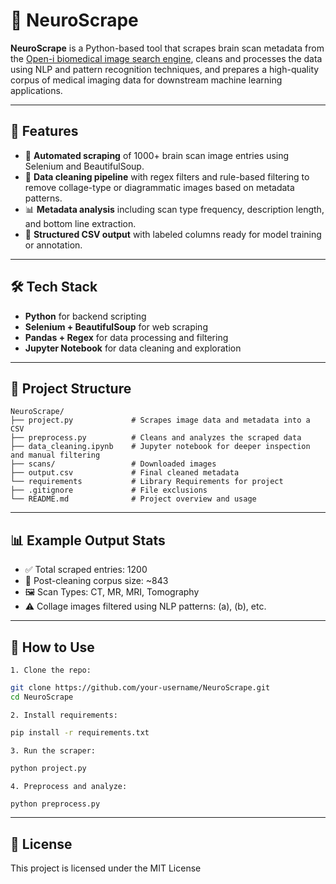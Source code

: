 # 🧠 NeuroScrape

**NeuroScrape** is a Python-based tool that scrapes brain scan metadata from the [Open-i biomedical image search engine](https://openi.nlm.nih.gov/), cleans and processes the data using NLP and pattern recognition techniques, and prepares a high-quality corpus of medical imaging data for downstream machine learning applications.

---

## 🚀 Features

- 🔎 **Automated scraping** of 1000+ brain scan image entries using Selenium and BeautifulSoup.
- 🧹 **Data cleaning pipeline** with regex filters and rule-based filtering to remove collage-type or diagrammatic images based on metadata patterns.
- 📊 **Metadata analysis** including scan type frequency, description length, and bottom line extraction.
- 📁 **Structured CSV output** with labeled columns ready for model training or annotation.

---

## 🛠️ Tech Stack

- **Python** for backend scripting
- **Selenium + BeautifulSoup** for web scraping
- **Pandas + Regex** for data processing and filtering
- **Jupyter Notebook** for data cleaning and exploration

---

## 📁 Project Structure

```plaintext
NeuroScrape/
├── project.py             # Scrapes image data and metadata into a CSV
├── preprocess.py          # Cleans and analyzes the scraped data
├── data_cleaning.ipynb    # Jupyter notebook for deeper inspection and manual filtering
├── scans/                 # Downloaded images
├── output.csv             # Final cleaned metadata
└── requirements           # Library Requirements for project
├── .gitignore             # File exclusions
└── README.md              # Project overview and usage
```

---

## 📊 Example Output Stats

- ✅ Total scraped entries: 1200
- 🧹 Post-cleaning corpus size: ~843
- 🖼️ Scan Types: CT, MR, MRI, Tomography
- ⚠️ Collage images filtered using NLP patterns: (a), (b), etc.

---

## 📌 How to Use

`1. Clone the repo:`
```bash
git clone https://github.com/your-username/NeuroScrape.git
cd NeuroScrape
```

`2. Install requirements:`
```bash
pip install -r requirements.txt
```

`3. Run the scraper:`
```bash
python project.py
```

`4. Preprocess and analyze:`
```bash
python preprocess.py
```

---

## 📄 License

This project is licensed under the MIT License
